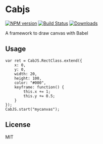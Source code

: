 # Cabjs

[![NPM version][npm-image]][npm-url]
[![Build Status][travis-image]][travis-url]
[![Downloads][downloads-image]][downloads-url]

A framework to draw canvas with Babel

## Usage

```
var ret = CabJS.RectClass.extend({
    x: 0,
    y: 0,
    width: 20,
    height: 100,
    color: "#000",
    keyframe: function() {
        this.x += 1;
        this.y += 0.5;
    }
});
CabJS.start("mycanvas");
```

## License

MIT

[npm-image]: https://img.shields.io/npm/v/cabjs.svg?style=flat-square
[npm-url]: https://npmjs.org/package/cabjs
[downloads-image]: http://img.shields.io/npm/dm/cabjs.svg?style=flat-square
[downloads-url]: https://npmjs.org/package/cabjs
[travis-image]: https://travis-ci.org/Secbone/cabjs.svg?branch=master
[travis-url]: https://travis-ci.org/Secbone/cabjs
